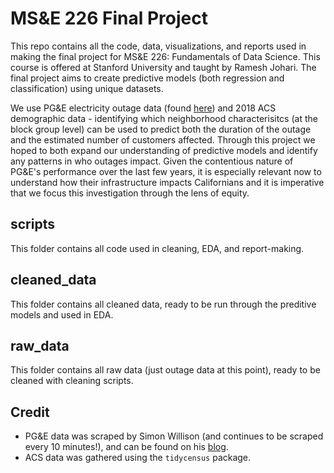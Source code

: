 # MS&E 226 Final Project 

This repo contains all the code, data, visualizations, and reports used in making the final project for MS&E 226: Fundamentals of Data Science. This course is offered at Stanford University and taught by Ramesh Johari. The final project aims to create predictive models (both regression and classification) using unique datasets.

We use PG&E electricity outage data (found [here](https://simonwillison.net/2019/Oct/10/pge-outages/)) and 2018 ACS demographic data - identifying which neighborhood characterisitcs (at the block group level) can be used to predict both the duration of the outage and the estimated number of customers affected. Through this project we hoped to both expand our understanding of predictive models and identify any patterns in who outages impact. Given the contentious nature of PG&E's performance over the last few years, it is especially relevant now to understand how their infrastructure impacts Californians and it is imperative that we focus this investigation through the lens of equity.

## scripts
This folder contains all code used in cleaning, EDA, and report-making.

## cleaned_data
This folder contains all cleaned data, ready to be run through the preditive models and used in EDA.

## raw_data
This folder contains all raw data (just outage data at this point), ready to be cleaned with cleaning scripts.

## Credit
* PG&E data was scraped by Simon Willison (and continues to be scraped every 10 minutes!), and can be found on his [blog](https://simonwillison.net/2019/Oct/10/pge-outages/).
* ACS data was gathered using the `tidycensus` package.
